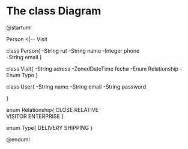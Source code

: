 # The class Diagram
@startuml

Person <|-- Visit


class Person{
    -String rut
    -String name
    -Integer phone  
    -String email
}

class Visit{
    -String adress
    -ZonedDateTime fecha
    -Enum Relationship
    -Enum Typo
}

class User{
    -String name
    -String email
    -String password
    
}

enum Relationship{
    CLOSE RELATIVE   
    VISITOR
    ENTERPRISE
}

enum Type{
    DELIVERY
    SHIPPING
}

@enduml
